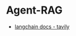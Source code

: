 # Agent-RAG
- [langchain docs - tavily](https://js.langchain.com/docs/integrations/tools/tavily_search/)
